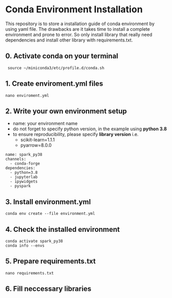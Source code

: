 # Conda Environment Installation
This repository is to store a installation guide of conda environment by using yaml file. The drawbacks are it takes time to install a complete environment and prone to error. So only install library that really need dependencies and install other library with requirements.txt.

## 0. Activate conda on your terminal
```
 source ~/miniconda3/etc/profile.d/conda.sh
```

## 1. Create enviroment.yml files
```
nano enviroment.yml
```

## 2. Write your own environment setup
* name: your environment name
* do not forget to specify python version, in the example using **python 3.8**
* to ensure reproducibility, please specify **library version** i.e.
  - scikit-learn=1.1.1
  - pyarrow=8.0.0
```
name: spark_py38  
channels:
  - conda-forge
dependencies:
  - python=3.8
  - jupyterlab
  - ipywidgets
  - pyspark
```

## 3. Install environment.yml
```
conda env create --file environment.yml
```

## 4. Check the installed environment
```
conda activate spark_py38
conda info --envs
```

## 5. Prepare requirements.txt
```
nano requirements.txt
```

## 6. Fill neccessary libraries
```

```
